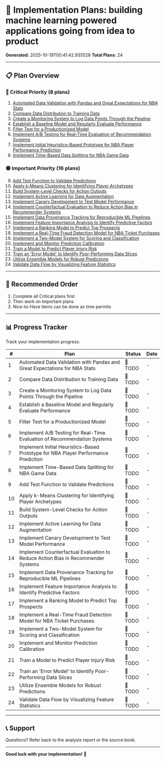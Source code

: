 # 🚀 Implementation Plans: building machine learning powered applications going from idea to product

**Generated:** 2025-10-19T00:41:42.935528
**Total Plans:** 24

---

## 📋 Plan Overview

### 🔴 Critical Priority (8 plans)

1. [Automated Data Validation with Pandas and Great Expectations for NBA Stats](01_Automated_Data_Validation_with_Pandas_and_Great_Expectations_for_NBA_Stats.md)
2. [Compare Data Distribution to Training Data](02_Compare_Data_Distribution_to_Training_Data.md)
3. [Create a Monitoring System to Log Data Points Through the Pipeline](03_Create_a_Monitoring_System_to_Log_Data_Points_Through_the_Pipeline.md)
4. [Establish a Baseline Model and Regularly Evaluate Performance](04_Establish_a_Baseline_Model_and_Regularly_Evaluate_Performance.md)
5. [Filter Test for a Productionized Model](05_Filter_Test_for_a_Productionized_Model.md)
6. [Implement A/B Testing for Real-Time Evaluation of Recommendation Systems](06_Implement_AB_Testing_for_Real-Time_Evaluation_of_Recommendation_Systems.md)
7. [Implement Initial Heuristics-Based Prototype for NBA Player Performance Prediction](07_Implement_Initial_Heuristics-Based_Prototype_for_NBA_Player_Performance_Prediction.md)
8. [Implement Time-Based Data Splitting for NBA Game Data](08_Implement_Time-Based_Data_Splitting_for_NBA_Game_Data.md)

### 🟡 Important Priority (16 plans)

9. [Add Test Function to Validate Predictions](09_Add_Test_Function_to_Validate_Predictions.md)
10. [Apply k-Means Clustering for Identifying Player Archetypes](10_Apply_k-Means_Clustering_for_Identifying_Player_Archetypes.md)
11. [Build System-Level Checks for Action Outputs](11_Build_System-Level_Checks_for_Action_Outputs.md)
12. [Implement Active Learning for Data Augmentation](12_Implement_Active_Learning_for_Data_Augmentation.md)
13. [Implement Canary Development to Test Model Performance](13_Implement_Canary_Development_to_Test_Model_Performance.md)
14. [Implement Counterfactual Evaluation to Reduce Action Bias in Recommender Systems](14_Implement_Counterfactual_Evaluation_to_Reduce_Action_Bias_in_Recommender_Systems.md)
15. [Implement Data Provenance Tracking for Reproducible ML Pipelines](15_Implement_Data_Provenance_Tracking_for_Reproducible_ML_Pipelines.md)
16. [Implement Feature Importance Analysis to Identify Predictive Factors](16_Implement_Feature_Importance_Analysis_to_Identify_Predictive_Factors.md)
17. [Implement a Ranking Model to Predict Top Prospects](17_Implement_a_Ranking_Model_to_Predict_Top_Prospects.md)
18. [Implement a Real-Time Fraud Detection Model for NBA Ticket Purchases](18_Implement_a_Real-Time_Fraud_Detection_Model_for_NBA_Ticket_Purchases.md)
19. [Implement a Two-Model System for Scoring and Classification](19_Implement_a_Two-Model_System_for_Scoring_and_Classification.md)
20. [Implement and Monitor Prediction Calibration](20_Implement_and_Monitor_Prediction_Calibration.md)
21. [Train a Model to Predict Player Injury Risk](21_Train_a_Model_to_Predict_Player_Injury_Risk.md)
22. [Train an 'Error Model' to Identify Poor-Performing Data Slices](22_Train_an_Error_Model_to_Identify_Poor-Performing_Data_Slices.md)
23. [Utilize Ensemble Models for Robust Predictions](23_Utilize_Ensemble_Models_for_Robust_Predictions.md)
24. [Validate Data Flow by Visualizing Feature Statistics](24_Validate_Data_Flow_by_Visualizing_Feature_Statistics.md)

---

## 🎯 Recommended Order

1. Complete all Critical plans first
2. Then work on Important plans
3. Nice-to-Have items can be done as time permits

---

## 📊 Progress Tracker

Track your implementation progress:

| # | Plan | Status | Date |
|---|------|--------|------|
| 1 | Automated Data Validation with Pandas and Great Expectations for NBA Stats | 🔲 TODO | - |
| 2 | Compare Data Distribution to Training Data | 🔲 TODO | - |
| 3 | Create a Monitoring System to Log Data Points Through the Pipeline | 🔲 TODO | - |
| 4 | Establish a Baseline Model and Regularly Evaluate Performance | 🔲 TODO | - |
| 5 | Filter Test for a Productionized Model | 🔲 TODO | - |
| 6 | Implement A/B Testing for Real-Time Evaluation of Recommendation Systems | 🔲 TODO | - |
| 7 | Implement Initial Heuristics-Based Prototype for NBA Player Performance Prediction | 🔲 TODO | - |
| 8 | Implement Time-Based Data Splitting for NBA Game Data | 🔲 TODO | - |
| 9 | Add Test Function to Validate Predictions | 🔲 TODO | - |
| 10 | Apply k-Means Clustering for Identifying Player Archetypes | 🔲 TODO | - |
| 11 | Build System-Level Checks for Action Outputs | 🔲 TODO | - |
| 12 | Implement Active Learning for Data Augmentation | 🔲 TODO | - |
| 13 | Implement Canary Development to Test Model Performance | 🔲 TODO | - |
| 14 | Implement Counterfactual Evaluation to Reduce Action Bias in Recommender Systems | 🔲 TODO | - |
| 15 | Implement Data Provenance Tracking for Reproducible ML Pipelines | 🔲 TODO | - |
| 16 | Implement Feature Importance Analysis to Identify Predictive Factors | 🔲 TODO | - |
| 17 | Implement a Ranking Model to Predict Top Prospects | 🔲 TODO | - |
| 18 | Implement a Real-Time Fraud Detection Model for NBA Ticket Purchases | 🔲 TODO | - |
| 19 | Implement a Two-Model System for Scoring and Classification | 🔲 TODO | - |
| 20 | Implement and Monitor Prediction Calibration | 🔲 TODO | - |
| 21 | Train a Model to Predict Player Injury Risk | 🔲 TODO | - |
| 22 | Train an 'Error Model' to Identify Poor-Performing Data Slices | 🔲 TODO | - |
| 23 | Utilize Ensemble Models for Robust Predictions | 🔲 TODO | - |
| 24 | Validate Data Flow by Visualizing Feature Statistics | 🔲 TODO | - |

---

## 📞 Support

Questions? Refer back to the analysis report or the source book.

---

**Good luck with your implementation!** 🚀
